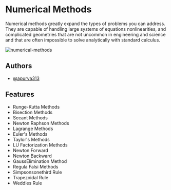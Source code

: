 
# Numerical Methods


Numerical methods greatly expand the types of problems you can address. They are capable of handling large systems of equations nonlinearities, and complicated geometries that are not uncommon in engineering and science and that are often impossible to solve analytically with standard calculus.


![numerical-methods](https://github.com/apurva313/Numerical_Method/assets/102182985/e0215f7b-0483-4246-8818-9d80f7b8c987)




## Authors

- [@apurva313](https://www.github.com/apurva313)


## Features

- Runge-Kutta Methods
- Bisection Methods
- Secant Methods
- Newton Raphson Methods
- Lagrange Methods
- Euler's Methods
- Taylor's Methods
- LU Factorization Methods
- Newton Forward
- Newton Backward
- GaussElimination Method
- Regula Falsi Methods
- Simpsonsonethird Rule
- Trapezoidal Rule
- Weddles Rule


